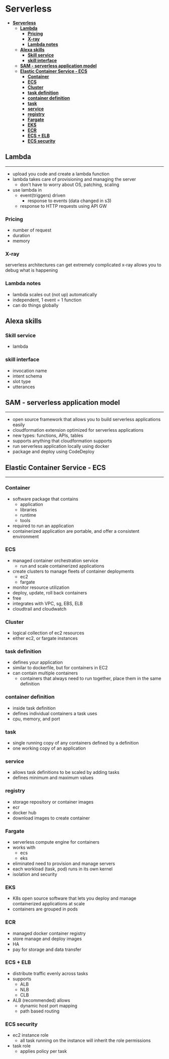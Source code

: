 # **Serverless**

- [**Serverless**](#serverless)
  - [**Lambda**](#lambda)
    - [**Pricing**](#pricing)
    - [**X-ray**](#x-ray)
    - [**Lambda notes**](#lambda-notes)
  - [**Alexa skills**](#alexa-skills)
    - [**Skill service**](#skill-service)
    - [**skill interface**](#skill-interface)
  - [**SAM - serverless application model**](#sam---serverless-application-model)
  - [**Elastic Container Service - ECS**](#elastic-container-service---ecs)
    - [**Container**](#container)
    - [**ECS**](#ecs)
    - [**Cluster**](#cluster)
    - [**task definition**](#task-definition)
    - [**container definition**](#container-definition)
    - [**task**](#task)
    - [**service**](#service)
    - [**registry**](#registry)
    - [**Fargate**](#fargate)
    - [**EKS**](#eks)
    - [**ECR**](#ecr)
    - [**ECS + ELB**](#ecs--elb)
    - [**ECS security**](#ecs-security)

## **Lambda**

---

- upload you code and create a lambda function
- lambda takes care of provisioning and managing the server
  - don't have to worry about OS, patching, scaling
- use lambda in
  - event(triggers) driven
    - response to events (data changed in s3)
  - response to HTTP requests using API GW

### **Pricing**

- number of request
- duration
- memory

### **X-ray**

serverless architectures can get extremely complicated
x-ray allows you to debug what is happening

### **Lambda notes**

- lambda scales out (not up) automatically
- independent, 1 event = 1 function
- can do things globally

## **Alexa skills**

### **Skill service**

- lambda

### **skill interface**

- invocation name
- intent schema
- slot type
- utterances

## **SAM - serverless application model**

---

- open source framework that allows you to build serverless applications easily
- cloudformation extension optimized for serverless applications
- new types: functions, APIs, tables
- supports anything that cloudformation supports
- run serverless application locally using docker
- package and deploy using CodeDeploy

## **Elastic Container Service - ECS**

---

### **Container**

- software package that contains
  - application
  - libraries
  - runtime
  - tools
- required to run an application
- containerized application are portable, and offer a consistent environment

### **ECS**

- managed container orchestration service
  - run and scale containerized applications
- create clusters to manage fleets of container deployments
  - ec2
  - fargate
- monitor resource utilization
- deploy, update, roll back containers
- free
- integrates with VPC, sg, EBS, ELB
- cloudtrail and cloudwatch

### **Cluster**

- logical collection of ec2 resources
- either ec2, or fargate instances

### **task definition**

- defines your application
- similar to dockerfile, but for containers in EC2
- can contain multiple containers
  - containers that always need to run together, place them in the same definition

### **container definition**

- inside task definition
- defines individual containers a task uses
- cpu, memory, and port

### **task**

- single running copy of any containers defined by a definition
- one working copy of an application

### **service**

- allows task definitions to be scaled by adding tasks
- defines minimum and maximum values

### **registry**

- storage repository or container images
- ecr
- docker hub
- download images to create container

### **Fargate**

- serverless compute engine for containers
- works with
  - ecs
  - eks
- eliminated need to provision and manage servers
- each workload (task, pod) runs in its own kernel
- isolation and security

### **EKS**

- K8s open source software that lets you deploy and manage containerized applications at scale
- containers are grouped in pods

### **ECR**

- managed docker container registry
- store manage and deploy images
- HA
- pay for storage and data transfer

### **ECS + ELB**

- distribute traffic evenly across tasks
- supports
  - ALB
  - NLB
  - CLB
- ALB (recommended) allows
  - dynamic host port mapping
  - path based routing

### **ECS security**

- ec2 instance role
  - all task running on the instance will inherit the role permissions
- task role
  - applies policy per task
